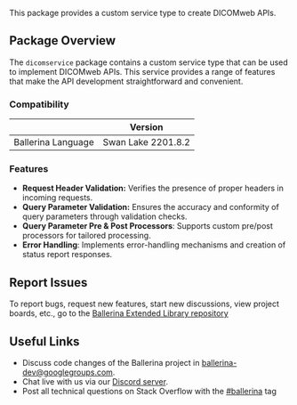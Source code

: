 This package provides a custom service type to create DICOMweb APIs.

## Package Overview

The `dicomservice` package contains a custom service type that can be used to implement DICOMweb APIs. This service provides a range of features that make the API development straightforward and convenient.

### Compatibility

|                    | Version            |
| ------------------ | ------------------ |
| Ballerina Language | Swan Lake 2201.8.2 |

### Features

- **Request Header Validation:** Verifies the presence of proper headers in incoming requests.
- **Query Parameter Validation:** Ensures the accuracy and conformity of query parameters through validation checks.
- **Query Parameter Pre & Post Processors**: Supports custom pre/post processors for tailored processing.
- **Error Handling**: Implements error-handling mechanisms and creation of status report responses.

## Report Issues

To report bugs, request new features, start new discussions, view project boards, etc., go to the [Ballerina Extended Library repository](https://github.com/ballerina-platform/ballerina-extended-library)

## Useful Links

- Discuss code changes of the Ballerina project in [ballerina-dev@googlegroups.com](mailto:ballerina-dev@googlegroups.com).
- Chat live with us via our [Discord server](https://discord.gg/ballerinalang).
- Post all technical questions on Stack Overflow with the [#ballerina](https://stackoverflow.com/questions/tagged/ballerina) tag
